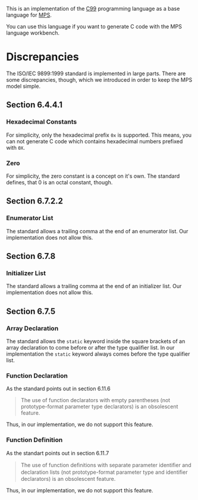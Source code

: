 This is an implementation of the [C99](http://www.open-std.org/jtc1/sc22/WG14/www/docs/n1256.pdf) programming language as a base language for [MPS](http://www.jetbrains.com/mps/).

You can use this language if you want to generate C code with the MPS language workbench.

# Discrepancies
The ISO/IEC 9899:1999 standard is implemented in large parts. There are some discrepancies, though, which we introduced in order to keep the MPS model simple.

## Section 6.4.4.1
### Hexadecimal Constants
For simplicity, only the hexadecimal prefix `0x` is supported. This means, you can not generate C code which contains hexadecimal numbers prefixed with `0X`.

### Zero
For simplicity, the zero constant is a concept on it's own. The standard defines, that 0 is an octal constant, though.

## Section 6.7.2.2
### Enumerator List
The standard allows a trailing comma at the end of an enumerator list. Our implementation does not allow this.

## Section 6.7.8
### Initializer List
The standard allows a trailing comma at the end of an initializer list. Our implementation does not allow this.

## Section 6.7.5
### Array Declaration
The standard allows the `static` keyword inside the square brackets of an array declaration to come before or after the type qualifier list. In our implementation the `static` keyword always comes before the type qualifier list.

### Function Declaration
As the standard points out in section 6.11.6

> The use of function declarators with empty parentheses (not prototype-format
> parameter type declarators) is an obsolescent feature.

Thus, in our implementation, we do not support this feature.

### Function Definition
As the standart points out in section 6.11.7 

> The use of function deﬁnitions with separate parameter identiﬁer and
> declaration lists (not prototype-format parameter type and identiﬁer
> declarators) is an obsolescent feature.

Thus, in our implementation, we do not support this feature. 
